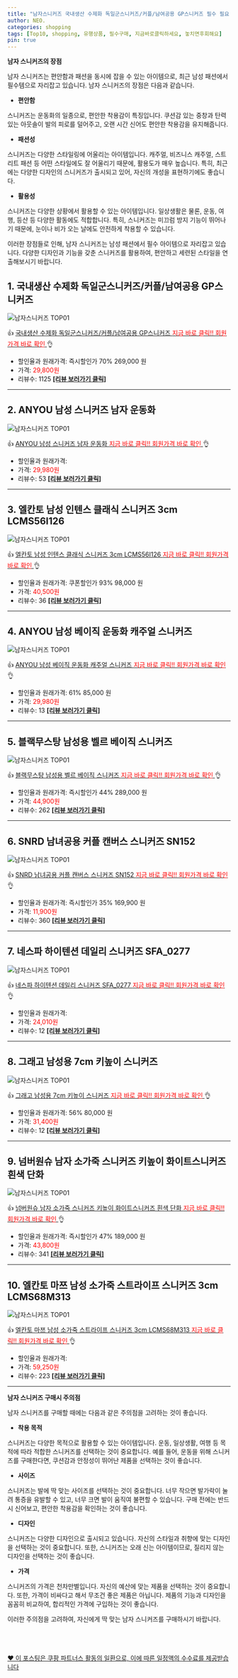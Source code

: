 ```yaml
---
title: "남자스니커즈 국내생산 수제화 독일군스니커즈/커플/남여공용 GP스니커즈 필수 필요 추천 제품 비교 최저 가격 비교 장점 구매 후기 구매평"
author: NEO.
categories: shopping
tags: [Top10, shopping, 유행상품, 필수구매, 지금바로클릭하세요, 놓치면후회해요]
pin: true
---
```

**남자 스니커즈의 장점**

남자 스니커즈는 편안함과 패션을 동시에 잡을 수 있는 아이템으로, 최근 남성 패션에서 필수템으로 자리잡고 있습니다. 남자 스니커즈의 장점은 다음과 같습니다.

* **편안함**

스니커즈는 운동화의 일종으로, 편안한 착용감이 특징입니다. 쿠션감 있는 중창과 탄력 있는 아웃솔이 발의 피로를 덜어주고, 오랜 시간 신어도 편안한 착용감을 유지해줍니다.

* **패션성**

스니커즈는 다양한 스타일링에 어울리는 아이템입니다. 캐주얼, 비즈니스 캐주얼, 스트리트 패션 등 어떤 스타일에도 잘 어울리기 때문에, 활용도가 매우 높습니다. 특히, 최근에는 다양한 디자인의 스니커즈가 출시되고 있어, 자신의 개성을 표현하기에도 좋습니다.

* **활용성**

스니커즈는 다양한 상황에서 활용할 수 있는 아이템입니다. 일상생활은 물론, 운동, 여행, 등산 등 다양한 활동에도 적합합니다. 특히, 스니커즈는 미끄럼 방지 기능이 뛰어나기 때문에, 눈이나 비가 오는 날에도 안전하게 착용할 수 있습니다.

이러한 장점들로 인해, 남자 스니커즈는 남성 패션에서 필수 아이템으로 자리잡고 있습니다. 다양한 디자인과 기능을 갖춘 스니커즈를 활용하여, 편안하고 세련된 스타일을 연출해보시기 바랍니다.

   

## 1. 국내생산 수제화 독일군스니커즈/커플/남여공용 GP스니커즈

![남자스니커즈 TOP01](https://thumbnail7.coupangcdn.com/thumbnails/remote/490x490ex/image/vendor_inventory/bf59/4e029f5af44ca97ee7e99cdca014a944763f5c7b7024ac3939ba7a03f59a.jpg)


👍 [국내생산 수제화 독일군스니커즈/커플/남여공용 GP스니커즈 <font color=red> 지금 바로 클릭!! 회원가격 바로 확인 </font> ](https://link.coupang.com/re/AFFSDP?lptag=AF3617701&subid=GithubCoopas&pageKey=6602457019&traceid=V0-153&itemId=14940120111&vendorItemId=82165189467) 👌 


- 할인율과 원래가격: 즉시할인가 70%  269,000   원
- 가격: <span style='color:red'>29,800원</span>
- 리뷰수: 1125  [**[리뷰 보러가기 클릭]**](https://link.coupang.com/re/AFFSDP?lptag=AF3617701&subid=GithubCoopas&pageKey=6602457019&traceid=V0-153&itemId=14940120111&vendorItemId=82165189467)

---


   

## 2. ANYOU 남성 스니커즈 남자 운동화

![남자스니커즈 TOP01](https://thumbnail8.coupangcdn.com/thumbnails/remote/490x490ex/image/vendor_inventory/723d/1223041f0dffcf993fc80d347217a5e706119d03b49ae989a5e10ace966a.jpg)


👍 [ANYOU 남성 스니커즈 남자 운동화 <font color=red> 지금 바로 클릭!! 회원가격 바로 확인 </font> ](https://link.coupang.com/re/AFFSDP?lptag=AF3617701&subid=GithubCoopas&pageKey=7539293967&traceid=V0-153&itemId=19814898958&vendorItemId=87247175654) 👌 


- 할인율과 원래가격: 
- 가격: <span style='color:red'>29,980원</span>
- 리뷰수: 53  [**[리뷰 보러가기 클릭]**](https://link.coupang.com/re/AFFSDP?lptag=AF3617701&subid=GithubCoopas&pageKey=7539293967&traceid=V0-153&itemId=19814898958&vendorItemId=87247175654)

---


   

## 3. 엘칸토 남성 인텐스 클래식 스니커즈 3cm LCMS56I126

![남자스니커즈 TOP01](https://thumbnail7.coupangcdn.com/thumbnails/remote/490x490ex/image/vendor_inventory/9679/af19d27e9f3372d569d8682c2d92e5b938b56baf45b1a4ce81edf9570060.jpg)


👍 [엘칸토 남성 인텐스 클래식 스니커즈 3cm LCMS56I126 <font color=red> 지금 바로 클릭!! 회원가격 바로 확인 </font> ](https://link.coupang.com/re/AFFSDP?lptag=AF3617701&subid=GithubCoopas&pageKey=6065043614&traceid=V0-153&itemId=13988938446&vendorItemId=73683508606) 👌 


- 할인율과 원래가격: 쿠폰할인가 93%  98,000   원
- 가격: <span style='color:red'>40,500원</span>
- 리뷰수: 36  [**[리뷰 보러가기 클릭]**](https://link.coupang.com/re/AFFSDP?lptag=AF3617701&subid=GithubCoopas&pageKey=6065043614&traceid=V0-153&itemId=13988938446&vendorItemId=73683508606)

---


   

## 4. ANYOU 남성 베이직 운동화 캐주얼 스니커즈

![남자스니커즈 TOP01](https://thumbnail10.coupangcdn.com/thumbnails/remote/490x490ex/image/vendor_inventory/e19b/ba8e0c2bccaa4805d1599652ddd49131865b2d61f44d1b6b98a983ed0bdf.jpeg)


👍 [ANYOU 남성 베이직 운동화 캐주얼 스니커즈 <font color=red> 지금 바로 클릭!! 회원가격 바로 확인 </font> ](https://link.coupang.com/re/AFFSDP?lptag=AF3617701&subid=GithubCoopas&pageKey=7527132933&traceid=V0-153&itemId=19754840566&vendorItemId=87223274889) 👌 


- 할인율과 원래가격: 61%  85,000   원
- 가격: <span style='color:red'>29,980원</span>
- 리뷰수: 13  [**[리뷰 보러가기 클릭]**](https://link.coupang.com/re/AFFSDP?lptag=AF3617701&subid=GithubCoopas&pageKey=7527132933&traceid=V0-153&itemId=19754840566&vendorItemId=87223274889)

---


   

## 5. 블랙무스탕 남성용 벨르 베이직 스니커즈

![남자스니커즈 TOP01](https://thumbnail8.coupangcdn.com/thumbnails/remote/490x490ex/image/vendor_inventory/c1e7/415c7cc63bcf5db7a51f6f7f8f2792f937f0e04eba68a9780af4c6aed68c.jpg)


👍 [블랙무스탕 남성용 벨르 베이직 스니커즈 <font color=red> 지금 바로 클릭!! 회원가격 바로 확인 </font> ](https://link.coupang.com/re/AFFSDP?lptag=AF3617701&subid=GithubCoopas&pageKey=6353483338&traceid=V0-153&itemId=13378287441&vendorItemId=83430878380) 👌 


- 할인율과 원래가격: 즉시할인가 44%  289,000   원
- 가격: <span style='color:red'>44,900원</span>
- 리뷰수: 262  [**[리뷰 보러가기 클릭]**](https://link.coupang.com/re/AFFSDP?lptag=AF3617701&subid=GithubCoopas&pageKey=6353483338&traceid=V0-153&itemId=13378287441&vendorItemId=83430878380)

---


   

## 6. SNRD 남녀공용 커플 캔버스 스니커즈 SN152

![남자스니커즈 TOP01](https://thumbnail8.coupangcdn.com/thumbnails/remote/490x490ex/image/retail/images/5225813120002123-4a486369-c5ae-42b8-957b-f88b18915532.jpg)


👍 [SNRD 남녀공용 커플 캔버스 스니커즈 SN152 <font color=red> 지금 바로 클릭!! 회원가격 바로 확인 </font> ](https://link.coupang.com/re/AFFSDP?lptag=AF3617701&subid=GithubCoopas&pageKey=305778611&traceid=V0-153&itemId=14464407830&vendorItemId=81707795904) 👌 


- 할인율과 원래가격: 즉시할인가 35%  169,900   원
- 가격: <span style='color:red'>11,900원</span>
- 리뷰수: 360  [**[리뷰 보러가기 클릭]**](https://link.coupang.com/re/AFFSDP?lptag=AF3617701&subid=GithubCoopas&pageKey=305778611&traceid=V0-153&itemId=14464407830&vendorItemId=81707795904)

---


   

## 7. 네스파 하이텐션 데일리 스니커즈 SFA_0277

![남자스니커즈 TOP01](https://thumbnail8.coupangcdn.com/thumbnails/remote/490x490ex/image/rs_quotation_api/6td3fedj/4d6c561495cc4247b77b5d9ad6cd6e6a.jpg)


👍 [네스파 하이텐션 데일리 스니커즈 SFA_0277 <font color=red> 지금 바로 클릭!! 회원가격 바로 확인 </font> ](https://link.coupang.com/re/AFFSDP?lptag=AF3617701&subid=GithubCoopas&pageKey=6145049346&traceid=V0-153&itemId=11818928136&vendorItemId=79092419134) 👌 


- 할인율과 원래가격: 
- 가격: <span style='color:red'>24,010원</span>
- 리뷰수: 12  [**[리뷰 보러가기 클릭]**](https://link.coupang.com/re/AFFSDP?lptag=AF3617701&subid=GithubCoopas&pageKey=6145049346&traceid=V0-153&itemId=11818928136&vendorItemId=79092419134)

---


   

## 8. 그래고 남성용 7cm 키높이 스니커즈

![남자스니커즈 TOP01](https://thumbnail9.coupangcdn.com/thumbnails/remote/490x490ex/image/retail/images/2019/09/04/11/5/488cb73c-f00c-4c16-87fc-ba137ba9320b.jpg)


👍 [그래고 남성용 7cm 키높이 스니커즈 <font color=red> 지금 바로 클릭!! 회원가격 바로 확인 </font> ](https://link.coupang.com/re/AFFSDP?lptag=AF3617701&subid=GithubCoopas&pageKey=294678482&traceid=V0-153&itemId=929688961&vendorItemId=5307125416) 👌 


- 할인율과 원래가격: 56%  80,000   원
- 가격: <span style='color:red'>31,400원</span>
- 리뷰수: 12  [**[리뷰 보러가기 클릭]**](https://link.coupang.com/re/AFFSDP?lptag=AF3617701&subid=GithubCoopas&pageKey=294678482&traceid=V0-153&itemId=929688961&vendorItemId=5307125416)

---


   

## 9. 넘버원슈 남자 소가죽 스니커즈 키높이 화이트스니커즈 흰색 단화

![남자스니커즈 TOP01](https://thumbnail8.coupangcdn.com/thumbnails/remote/490x490ex/image/vendor_inventory/8957/f5019836e075cc3fca76d85dde7c3b957506b1382920e85d1fd18e7e9c90.jpg)


👍 [넘버원슈 남자 소가죽 스니커즈 키높이 화이트스니커즈 흰색 단화 <font color=red> 지금 바로 클릭!! 회원가격 바로 확인 </font> ](https://link.coupang.com/re/AFFSDP?lptag=AF3617701&subid=GithubCoopas&pageKey=7727118512&traceid=V0-153&itemId=20753948262&vendorItemId=87824249699) 👌 


- 할인율과 원래가격: 즉시할인가 47%  189,000   원
- 가격: <span style='color:red'>43,800원</span>
- 리뷰수: 341  [**[리뷰 보러가기 클릭]**](https://link.coupang.com/re/AFFSDP?lptag=AF3617701&subid=GithubCoopas&pageKey=7727118512&traceid=V0-153&itemId=20753948262&vendorItemId=87824249699)

---


   

## 10. 엘칸토 마쯔 남성 소가죽 스트라이프 스니커즈 3cm LCMS68M313

![남자스니커즈 TOP01](https://thumbnail9.coupangcdn.com/thumbnails/remote/490x490ex/image/vendor_inventory/8c1f/e3f3fe47faa51c5eebd443175bb07496e645014e3684a8dc1576e72f0d8f.jpg)


👍 [엘칸토 마쯔 남성 소가죽 스트라이프 스니커즈 3cm LCMS68M313 <font color=red> 지금 바로 클릭!! 회원가격 바로 확인 </font> ](https://link.coupang.com/re/AFFSDP?lptag=AF3617701&subid=GithubCoopas&pageKey=7055501052&traceid=V0-153&itemId=17479106048&vendorItemId=84646644852) 👌 


- 할인율과 원래가격: 
- 가격: <span style='color:red'>59,250원</span>
- 리뷰수: 223  [**[리뷰 보러가기 클릭]**](https://link.coupang.com/re/AFFSDP?lptag=AF3617701&subid=GithubCoopas&pageKey=7055501052&traceid=V0-153&itemId=17479106048&vendorItemId=84646644852)

---
**남자 스니커즈 구매시 주의점**

남자 스니커즈를 구매할 때에는 다음과 같은 주의점을 고려하는 것이 좋습니다.

* **착용 목적**

스니커즈는 다양한 목적으로 활용할 수 있는 아이템입니다. 운동, 일상생활, 여행 등 목적에 따라 적합한 스니커즈를 선택하는 것이 중요합니다. 예를 들어, 운동을 위해 스니커즈를 구매한다면, 쿠션감과 안정성이 뛰어난 제품을 선택하는 것이 좋습니다.

* **사이즈**

스니커즈는 발에 딱 맞는 사이즈를 선택하는 것이 중요합니다. 너무 작으면 발가락이 눌려 통증을 유발할 수 있고, 너무 크면 발이 움직여 불편할 수 있습니다. 구매 전에는 반드시 신어보고, 편안한 착용감을 확인하는 것이 좋습니다.

* **디자인**

스니커즈는 다양한 디자인으로 출시되고 있습니다. 자신의 스타일과 취향에 맞는 디자인을 선택하는 것이 중요합니다. 또한, 스니커즈는 오래 신는 아이템이므로, 질리지 않는 디자인을 선택하는 것이 좋습니다.

* **가격**

스니커즈의 가격은 천차만별입니다. 자신의 예산에 맞는 제품을 선택하는 것이 중요합니다. 또한, 가격이 비싸다고 해서 무조건 좋은 제품은 아닙니다. 제품의 기능과 디자인을 꼼꼼히 비교하여, 합리적인 가격에 구입하는 것이 좋습니다.

이러한 주의점을 고려하여, 자신에게 딱 맞는 남자 스니커즈를 구매하시기 바랍니다.<br><br><br><br><br> [ ❤  이 포스팅은 쿠팡 파트너스 활동의 일환으로, 이에 따른 일정액의 수수료를 제공받습니다](https://link.coupang.com/a/bcEFyh)